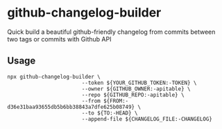 # github-changelog-builder 

Quick build a beautiful github-friendly changelog from commits between two tags or commits with Github API


## Usage

```
npx github-changelog-builder \
                        --token ${YOUR_GITHUB_TOKEN:-TOKEN} \
                        --owner ${GITHUB_OWNER:-apitable} \
                        --repo ${GITHUB_REPO:-apitable} \
                        --from ${FROM:-d36e31baa93655db5b6bb38843a7dfe625b08749} \
                        --to ${TO:-HEAD} \
                        --append-file ${CHANGELOG_FILE:-CHANGELOG}
```
